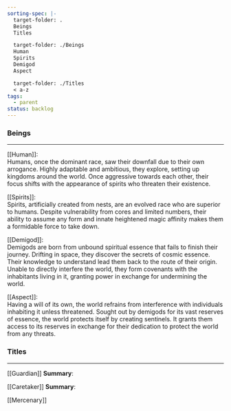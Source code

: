 ```yaml
---
sorting-spec: |-
  target-folder: .
  Beings
  Titles

  target-folder: ./Beings
  Human
  Spirits
  Demigod
  Aspect

  target-folder: ./Titles
  < a-z
tags:
  - parent
status: backlog
---
```

### Beings  
---
[[Human]]:  
Humans, once the dominant race, saw their downfall due to their own arrogance. Highly adaptable and ambitious, they explore, setting up kingdoms around the world. Once aggressive towards each other, their focus shifts with the appearance of spirits who threaten their existence.  
  
[[Spirits]]:  
Spirits, artificially created from nests, are an evolved race who are superior to humans. Despite vulnerability from cores and limited numbers, their ability to assume any form and innate heightened magic affinity makes them a formidable force to take down.  
  
[[Demigod]]:  
Demigods are born from unbound spiritual essence that fails to finish their journey. Drifting in space, they discover the secrets of cosmic essence. Their knowledge to understand lead them back to the route of their origin. Unable to directly interfere the world, they form covenants with the inhabitants living in it, granting power in exchange for undermining the world.  
  
[[Aspect]]:  
Having a will of its own, the world refrains from interference with individuals inhabiting it unless threatened. Sought out by demigods for its vast reserves of essence, the world protects itself by creating sentinels. It grants them access to its reserves in exchange for their dedication to protect the world from any threats.  
  
### Titles
---  
  
[[Guardian]]
**Summary**:  
  
[[Caretaker]]
**Summary**:  
  
[[Mercenary]]

  